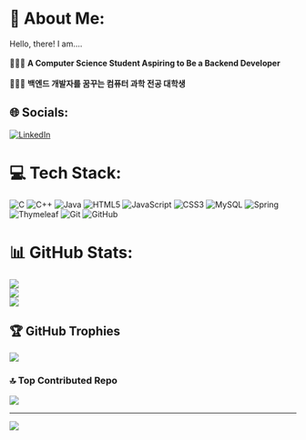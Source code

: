 # 💫 About Me:
Hello, there! I am....<br><br>🧑🏻‍💻 **A Computer Science Student Aspiring to Be a Backend Developer**<br><br>🧑🏻‍💻 **백엔드 개발자를 꿈꾸는 컴퓨터 과학 전공 대학생**


## 🌐 Socials:
[![LinkedIn](https://img.shields.io/badge/LinkedIn-%230077B5.svg?logo=linkedin&logoColor=white)](https://linkedin.com/in/yoonjong-j) 

# 💻 Tech Stack:
![C](https://img.shields.io/badge/c-%2300599C.svg?style=plastic&logo=c&logoColor=white) ![C++](https://img.shields.io/badge/c++-%2300599C.svg?style=plastic&logo=c%2B%2B&logoColor=white) ![Java](https://img.shields.io/badge/java-%23ED8B00.svg?style=plastic&logo=openjdk&logoColor=white) ![HTML5](https://img.shields.io/badge/html5-%23E34F26.svg?style=plastic&logo=html5&logoColor=white) ![JavaScript](https://img.shields.io/badge/javascript-%23323330.svg?style=plastic&logo=javascript&logoColor=%23F7DF1E) ![CSS3](https://img.shields.io/badge/css3-%231572B6.svg?style=plastic&logo=css3&logoColor=white) ![MySQL](https://img.shields.io/badge/mysql-4479A1.svg?style=plastic&logo=mysql&logoColor=white) ![Spring](https://img.shields.io/badge/spring-%236DB33F.svg?style=plastic&logo=spring&logoColor=white) ![Thymeleaf](https://img.shields.io/badge/Thymeleaf-%23005C0F.svg?style=plastic&logo=Thymeleaf&logoColor=white) ![Git](https://img.shields.io/badge/git-%23F05033.svg?style=plastic&logo=git&logoColor=white) ![GitHub](https://img.shields.io/badge/github-%23121011.svg?style=plastic&logo=github&logoColor=white)
# 📊 GitHub Stats:
![](https://github-readme-stats.vercel.app/api?username=yoonjong-j&theme=blue_navy&hide_border=false&include_all_commits=true&count_private=true)<br/>
![](https://github-readme-streak-stats.herokuapp.com/?user=yoonjong-j&theme=blue_navy&hide_border=false)<br/>
![](https://github-readme-stats.vercel.app/api/top-langs/?username=yoonjong-j&theme=blue_navy&hide_border=false&include_all_commits=true&count_private=true&layout=compact)

## 🏆 GitHub Trophies
![](https://github-profile-trophy.vercel.app/?username=yoonjong-j&theme=blue_navy&no-frame=false&no-bg=true&margin-w=4)

### 🔝 Top Contributed Repo
![](https://github-contributor-stats.vercel.app/api?username=yoonjong-j&limit=5&theme=blue_navy&combine_all_yearly_contributions=true)

---
[![](https://visitcount.itsvg.in/api?id=yoonjong-j&icon=2&color=12)](https://visitcount.itsvg.in)

<!-- Proudly created with GPRM ( https://gprm.itsvg.in ) -->

